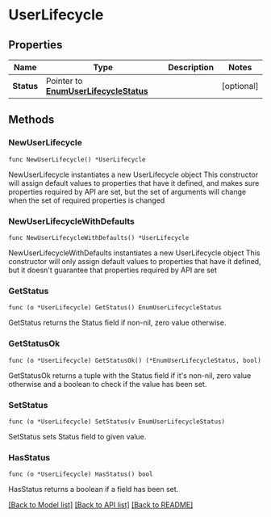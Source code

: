 # UserLifecycle

## Properties

Name | Type | Description | Notes
------------ | ------------- | ------------- | -------------
**Status** | Pointer to [**EnumUserLifecycleStatus**](EnumUserLifecycleStatus.md) |  | [optional] 

## Methods

### NewUserLifecycle

`func NewUserLifecycle() *UserLifecycle`

NewUserLifecycle instantiates a new UserLifecycle object
This constructor will assign default values to properties that have it defined,
and makes sure properties required by API are set, but the set of arguments
will change when the set of required properties is changed

### NewUserLifecycleWithDefaults

`func NewUserLifecycleWithDefaults() *UserLifecycle`

NewUserLifecycleWithDefaults instantiates a new UserLifecycle object
This constructor will only assign default values to properties that have it defined,
but it doesn't guarantee that properties required by API are set

### GetStatus

`func (o *UserLifecycle) GetStatus() EnumUserLifecycleStatus`

GetStatus returns the Status field if non-nil, zero value otherwise.

### GetStatusOk

`func (o *UserLifecycle) GetStatusOk() (*EnumUserLifecycleStatus, bool)`

GetStatusOk returns a tuple with the Status field if it's non-nil, zero value otherwise
and a boolean to check if the value has been set.

### SetStatus

`func (o *UserLifecycle) SetStatus(v EnumUserLifecycleStatus)`

SetStatus sets Status field to given value.

### HasStatus

`func (o *UserLifecycle) HasStatus() bool`

HasStatus returns a boolean if a field has been set.


[[Back to Model list]](../README.md#documentation-for-models) [[Back to API list]](../README.md#documentation-for-api-endpoints) [[Back to README]](../README.md)


